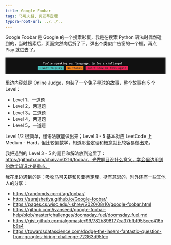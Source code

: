 ```yaml
---
title: Google Foobar
tags: 马可夫链, 贝亚蒂定理
typora-root-url: ../../..
---
```


Google Foobar 是 Google 的一个搜索彩蛋，我是在搜索 Python 语法时偶然碰到的，当时搜索后，页面突然向后折了下，弹出个类似广告窗的一个框，再点 Play 就进去了。

![invitation](/images/invitation.png)

里边内容就是 Online Judge，包装了一个兔子星球的故事，整个故事有 5 个 Level：

- Level 1，一道题
- Level 2，两道题
- Level 3，三道题
- Level 4，两道题
- Level 5，一道题

Level 1/2 很简单，懂语法就能做出来；Level 3 - 5 基本对应 LeetCode 上 Medium - Hard，但比较偏数学，知道那些定理和概念就比较容易做出来。

我把遇到的 Level 3 - 5 的题目和解法放到这里了：https://github.com/chaiyan0216/foobar，光做题目没什么意义，学会里边用到的数学知识才是重点。

我在里边遇到的是：[吸收马可夫链](https://www.youtube.com/watch?v=uvYTGEZQTEs&list=PLANMHOrJaFxPMQCMYcYqwOCYlreFswAKP)和[贝亚蒂定理](https://zh.wikipedia.org/zh-cn/贝亚蒂定理)，挺有意思的，别外还有一些其他人的分享：

- https://randomds.com/tag/foobar/
- https://surajshetiya.github.io/Google-foobar/
- https://pages.cs.wisc.edu/~shrey/2020/08/10/google-foobar.html
- https://github.com/ivanseed/google-foobar-help/blob/master/challenges/doomsday_fuel/doomsday_fuel.md
- https://gist.github.com/algomaster99/782b898177ca37bfbf955cec416bb6a4
- https://towardsdatascience.com/dodge-the-lasers-fantastic-question-from-googles-hiring-challenge-72363d95fec